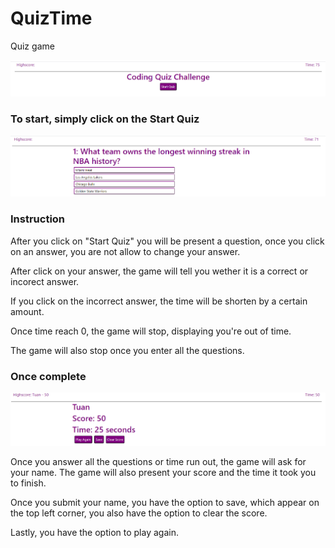 # QuizTime

Quiz game

![Quiz Game](./assets/images/StartPage.PNG)

### To start, simply click on the Start Quiz

![Question](./assets/images/Question.PNG)

### Instruction

After you click on "Start Quiz" you will be present a question, once you click on an answer, you are not allow to change your answer.

After click on your answer, the game will tell you wether it is a correct or incorect answer.

If you click on the incorrect answer, the time will be shorten by a certain amount.

Once time reach 0, the game will stop, displaying you're out of time.

The game will also stop once you enter all the questions.

### Once complete

![Result](./assets/images/Score.PNG)

Once you answer all the questions or time run out, the game will ask for your name. The game will also present your score and the time it took you to finish.

Once you submit your name, you have the option to save, which appear on the top left corner, you also have the option to clear the score.

Lastly, you have the option to play again.
